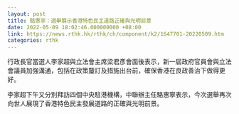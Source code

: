 ```yaml
---
layout: post
title: 駱惠寧：選舉展示香港特色民主道路正確與光明前景
date: 2022-05-09 18:02:46.000000000 +08:00
link: https://news.rthk.hk/rthk/ch/component/k2/1647701-20220509.htm
categories: rthk
---
```


行政長官當選人李家超與立法會主席梁君彥會面後表示，新一屆政府官員會與立法會議員加強溝通，包括在政策釐訂及措施出台前，確保香港在良政善治下做得更好。

李家超下午又分別拜訪四個中央駐港機構，中聯辦主任駱惠寧表示，今次選舉再次向世人展現了香港特色民主發展道路的正確與光明前景。
